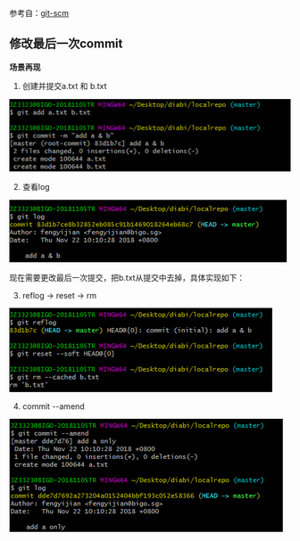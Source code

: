 参考自：[git-scm](https://git-scm.com/book/zh/v2/Git-%E5%B7%A5%E5%85%B7-%E9%87%8D%E7%BD%AE%E6%8F%AD%E5%AF%86)

## 修改最后一次commit

**场景再现**

1. 创建并提交a.txt 和 b.txt

![](https://github.com/Diabi/LearningNotes/blob/master/screenshot/1.jpg)

2. 查看log

![](https://github.com/Diabi/LearningNotes/blob/master/screenshot/2.jpg)


现在需要更改最后一次提交，把b.txt从提交中去掉，具体实现如下：

3. reflog -> reset -> rm

![](https://github.com/Diabi/LearningNotes/blob/master/screenshot/3.jpg)

4. commit --amend

![](https://github.com/Diabi/LearningNotes/blob/master/screenshot/4.jpg)
